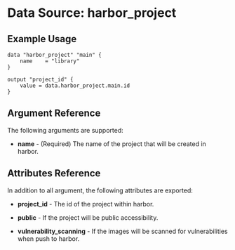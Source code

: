 # Data Source: harbor_project

## Example Usage
```hcl
data "harbor_project" "main" {
    name    = "library" 
}

output "project_id" {
    value = data.harbor_project.main.id
}
```

## Argument Reference
The following arguments are supported:

* **name** - (Required) The name of the project that will be created in harbor.

## Attributes Reference
In addition to all argument, the following attributes are exported:

* **project_id** - The id of the project within harbor.

* **public** - If the project will be public accessibility.

* **vulnerability_scanning** - If the images will be scanned for vulnerabilities when push to harbor.
